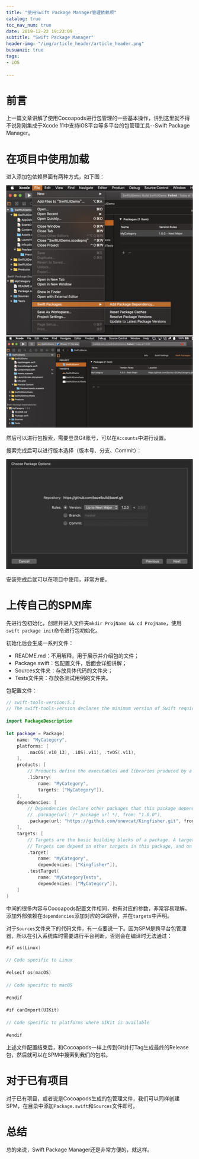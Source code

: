 ```yaml
---
title: "使用Swift Package Manager管理依赖项"
catalog: true
toc_nav_num: true
date: 2019-12-22 19:23:09
subtitle: "Swift Package Manager"
header-img: "/img/article_header/article_header.png"
busuanzi: true
tags:
- iOS

---
```


# 前言

上一篇文章讲解了使用Cocoapods进行包管理的一些基本操作，讲到这里就不得不说刚刚集成于Xcode 11中支持iOS平台等多平台的包管理工具--Swift Package Manager。

# 在项目中使用加载

进入添加包依赖界面有两种方式，如下图：

![添加包依赖1](/img/article/20191122/1.png)
![添加包依赖2](/img/article/20191122/2.png)

然后可以进行包搜索，需要登录Git账号，可以在`Accounts`中进行设置。

搜索完成后可以进行版本选择（版本号、分支、Commit）：

![添加包依赖3](/img/article/20191122/3.png)

安装完成后就可以在项目中使用，非常方便。

# 上传自己的SPM库

先进行包初始化，创建并进入文件夹`mkdir ProjName && cd ProjName`，使用`swift package init`命令进行包初始化。

初始化后会生成一系列文件：
- README.md：不用解释，用于展示并介绍包的文件；
- Package.swift：包配置文件，后面会详细讲解；
- Sources文件夹：存放具体代码的文件夹；
- Tests文件夹：存放各测试用例的文件夹。

包配置文件：
``` swift
// swift-tools-version:5.1
// The swift-tools-version declares the minimum version of Swift required to build this package.

import PackageDescription

let package = Package(
    name: "MyCategory",
    platforms: [
        .macOS(.v10_13), .iOS(.v11), .tvOS(.v11),
    ],
    products: [
        // Products define the executables and libraries produced by a package, and make them visible to other packages.
        .library(
            name: "MyCategory",
            targets: ["MyCategory"]),
    ],
    dependencies: [
        // Dependencies declare other packages that this package depends on.
        // .package(url: /* package url */, from: "1.0.0"),
        .package(url: "https://github.com/onevcat/Kingfisher.git", from: "5.8.3")
    ],
    targets: [
        // Targets are the basic building blocks of a package. A target can define a module or a test suite.
        // Targets can depend on other targets in this package, and on products in packages which this package depends on.
        .target(
            name: "MyCategory",
            dependencies: ["Kingfisher"]),
        .testTarget(
            name: "MyCategoryTests",
            dependencies: ["MyCategory"]),
    ]
)
```
中间的很多内容与Cocoapods配置文件相同，也有对应的参数，非常容易理解。
添加外部依赖在`dependencies`添加对应的Git路径，并在`targets`中声明。

对于`Sources`文件夹下的代码文件，有一点要说一下。因为SPM是跨平台包管理器，所以在引入系统库时需要进行平台判断，否则会在编译时无法通过：
``` swift
#if os(Linux)

// Code specific to Linux

#elseif os(macOS)

// Code specific to macOS

#endif

#if canImport(UIKit)

// Code specific to platforms where UIKit is available

#endif
```

上述文件配置结束后，和Cocoapods一样上传到Git并打Tag生成最终的Release包，然后就可以在SPM中搜索到我们的包啦。

# 对于已有项目

对于已有项目，或者说是Cocoapods生成的包管理文件，我们可以同样创建SPM，在目录中添加`Package.swift`和`Sources`文件即可。

# 总结

总的来说，Swift Package Manager还是非常方便的，就这样。